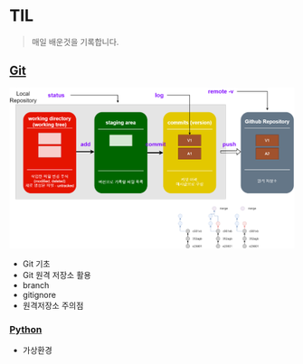 # TIL

> 매일 배운것을 기록합니다.



## [Git](./git/)

![git](markdown-images/git.png)

* Git 기초
* Git 원격 저장소 활용
* branch
* gitignore
* 원격저장소 주의점





### [Python](./python/)

* 가상환경
